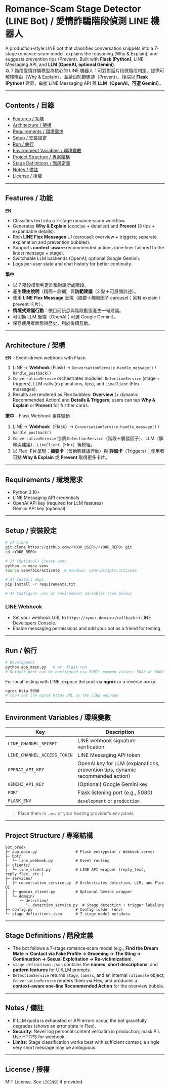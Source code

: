 # Romance-Scam Stage Detector (LINE Bot) / 愛情詐騙階段偵測 LINE 機器人

A production-style LINE bot that classifies conversation snippets into a 7-stage romance‑scam model, explains the reasoning (Why & Explain), and suggests prevention tips (Prevent). Built with **Flask (Python)**, LINE Messaging API, and **LLM (OpenAI, optional Gemini)**.  
以 7 階段愛情詐騙模型為核心的 LINE 機器人：可對對話片段做階段判定、提供可解釋理由（Why & Explain），並給出防範建議（Prevent）。後端以 **Flask (Python)** 建置，串接 LINE Messaging API 與 **LLM（OpenAI，可選 Gemini）**。

---

## Contents / 目錄
- [Features / 功能](#features--功能)
- [Architecture / 架構](#architecture--架構)
- [Requirements / 環境需求](#requirements--環境需求)
- [Setup / 安裝設定](#setup--安裝設定)
- [Run / 執行](#run--執行)
- [Environment Variables / 環境變數](#environment-variables--環境變數)
- [Project Structure / 專案結構](#project-structure--專案結構)
- [Stage Definitions / 階段定義](#stage-definitions--階段定義)
- [Notes / 備註](#notes--備註)
- [License / 授權](#license--授權)

---

## Features / 功能
**EN**
- Classifies text into a 7‑stage romance‑scam workflow.
- Generates **Why & Explain** (concise + detailed) and **Prevent** (3 tips + expandable details).
- Rich **LINE Flex Messages** UI (carousel: overview + triggers; separate explanation and prevention bubbles).
- Supports **context‑aware** recommended actions (one‑liner tailored to the latest message + stage).
- Switchable LLM backends (OpenAI; optional Google Gemini).
- Logs per‑user state and chat history for better continuity.

**繁中**
- 以 7 階段模型判定詐騙對話所處階段。
- 產生**理由說明**（精簡＋詳細）與**防範建議**（3 點＋可展開詳述）。
- 使用 **LINE Flex Message** 呈現（摘要＋觸發因子 carousel；另有 explain / prevent 卡片）。
- **情境式建議行動**：依目前訊息與階段動態產生一句建議。
- 可切換 LLM 後端（OpenAI；可選 Google Gemini）。
- 保存使用者狀態與歷史，利於後續互動。

---

## Architecture / 架構
**EN** – Event‑driven webhook with Flask:
1. LINE → **Webhook** (Flask) → `ConversationService.handle_message()` / `handle_postback()`  
2. `ConversationService` orchestrates modules: `DetectionService` (stage + triggers), LLM calls (explanations, tips), and `LineClient` (Flex messages).  
3. Results are rendered as Flex bubbles: **Overview** (+ dynamic Recommended Action) and **Details & Triggers**; users can tap **Why & Explain** or **Prevent** for further cards.

**繁中** – Flask Webhook 事件驅動：
1. LINE → **Webhook**（Flask）→ `ConversationService.handle_message()` / `handle_postback()`  
2. `ConversationService` 協調 `DetectionService`（階段＋觸發因子）、LLM（解釋與建議）、`LineClient`（Flex）等模組。  
3. 以 Flex 卡片呈現：**摘要卡**（含動態建議行動）與 **詳細卡**（Triggers）；使用者可點 **Why & Explain** 或 **Prevent** 取得更多卡片。

---

## Requirements / 環境需求
- Python 3.10+
- LINE Messaging API credentials
- OpenAI API key (required for LLM features)  
  Gemini API key (optional)

---

## Setup / 安裝設定
```bash
# 1) Clone
git clone https://github.com/<YOUR_USER>/<YOUR_REPO>.git
cd <YOUR_REPO>

# 2) (Optional) Create venv
python -m venv venv
source venv/bin/activate  # Windows: venv\Scripts\activate

# 3) Install deps
pip install -r requirements.txt

# 4) Configure .env or environment variables (see below)
```

### LINE Webhook
- Set your webhook URL to `https://<your-domain>/callback` in LINE Developers Console.  
- Enable messaging permissions and add your bot as a friend for testing.

---

## Run / 執行
```bash
# Development
python app_main.py   # or: flask run
# Default port can be configured via PORT; common values: 5080 or 8000
```

For local testing with LINE, expose the port via **ngrok** or a reverse proxy:
```bash
ngrok http 5080
# then set the ngrok https URL as the LINE webhook
```

---

## Environment Variables / 環境變數
| Key | Description |
| --- | --- |
| `LINE_CHANNEL_SECRET` | LINE webhook signature verification |
| `LINE_CHANNEL_ACCESS_TOKEN` | LINE Messaging API token |
| `OPENAI_API_KEY` | OpenAI key for LLM (explanations, prevention tips, dynamic recommended action) |
| `GEMINI_API_KEY` | (Optional) Google Gemini key |
| `PORT` | Flask listening port (e.g., 5080) |
| `FLASK_ENV` | `development` or `production` |

> Place them in `.env` or your hosting provider’s env panel.

---

## Project Structure / 專案結構
```
bot_prod/
├─ app_main.py                 # Flask entrypoint / Webhook server
├─ bot/
│  └─ line_webhook.py          # Event routing
├─ clients/
│  └─ line_client.py           # LINE API wrapper (reply_text, reply_flex, etc.)
├─ services/
│  ├─ conversation_service.py  # Orchestrates detection, LLM, and Flex UI
│  ├─ gemini_client.py         # Optional Gemini wrapper
│  └─ domain/
│     └─ detection/
│        └─ detection_service.py  # Stage detection + trigger labeling
├─ config.py                   # Config loader (env)
└─ stage_definitions.json      # 7-stage model metadata
```

---

## Stage Definitions / 階段定義
- The bot follows a 7‑stage romance‑scam model (e.g., **Find the Dream Mate → Contact via Fake Profile → Grooming → The Sting → Continuation → Sexual Exploitation → Re‑victimization**).  
- `stage_definitions.json` contains the **names**, **short descriptions**, and **pattern features** for UI/LLM prompts.  
- `DetectionService` returns `stage`, `labels`, and an internal `rationale` object; `ConversationService` renders them via Flex, and produces a **context‑aware one‑line Recommended Action** for the overview bubble.

---

## Notes / 備註
- If LLM quota is exhausted or API errors occur, the bot gracefully degrades (shows an error state in Flex).
- **Security**: Never log personal content verbatim in production; mask PII. Use HTTPS for webhook.
- **Limits**: Stage classification works best with sufficient context; a single very short message may be ambiguous.

---

## License / 授權
MIT License. See `LICENSE` if provided.
